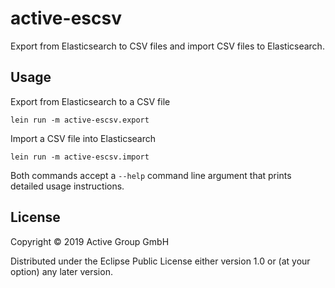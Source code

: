 # active-escsv

Export from Elasticsearch to CSV files and import CSV files to Elasticsearch.

## Usage

Export from Elasticsearch to a CSV file

    lein run -m active-escsv.export

Import a CSV file into Elasticsearch

    lein run -m active-escsv.import

Both commands accept a `--help` command line argument that prints detailed usage
instructions.

## License

Copyright © 2019 Active Group GmbH

Distributed under the Eclipse Public License either version 1.0 or (at
your option) any later version.
